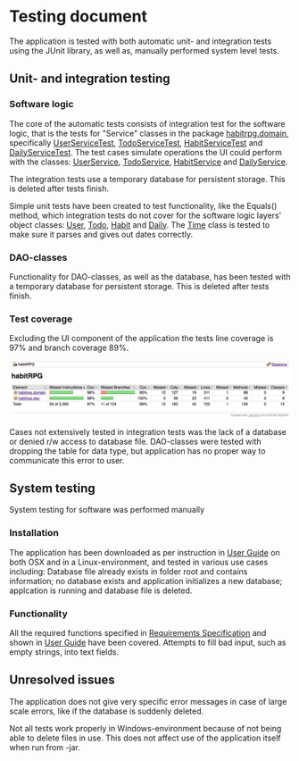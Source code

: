# Testing document

The application is tested with both automatic unit- and integration tests using the JUnit library, as well as, manually performed system level tests.

## Unit- and integration testing

### Software logic

The core of the automatic tests consists of integration test for the software logic, that is the tests for "Service" classes in the package [habitrpg.domain](https://github.com/stadibo/otm-harjoitustyo/tree/master/habitRPG/src/main/java/habitrpg/domain), specifically [UserServiceTest](https://github.com/stadibo/otm-harjoitustyo/blob/master/habitRPG/src/test/java/habitrpg/domain/UserServiceTest.java), [TodoServiceTest](https://github.com/stadibo/otm-harjoitustyo/blob/master/habitRPG/src/test/java/habitrpg/domain/TodoServiceTest.java), [HabitServiceTest](https://github.com/stadibo/otm-harjoitustyo/blob/master/habitRPG/src/test/java/habitrpg/domain/HabitServiceTest.java) and [DailyServiceTest](https://github.com/stadibo/otm-harjoitustyo/blob/master/habitRPG/src/test/java/habitrpg/domain/DailyServiceTest.java). The test cases simulate operations the UI could perform with the classes: [UserService](https://github.com/stadibo/otm-harjoitustyo/blob/master/habitRPG/src/main/java/habitrpg/domain/UserService.java), [TodoService](https://github.com/stadibo/otm-harjoitustyo/blob/master/habitRPG/src/main/java/habitrpg/domain/TodoService.java), [HabitService](https://github.com/stadibo/otm-harjoitustyo/blob/master/habitRPG/src/main/java/habitrpg/domain/HabitService.java) and [DailyService](https://github.com/stadibo/otm-harjoitustyo/blob/master/habitRPG/src/main/java/habitrpg/domain/DailyService.java).

The integration tests use a temporary database for persistent storage. This is deleted after tests finish.

Simple unit tests have been created to test functionality, like the Equals() method, which integration tests do not cover for the software logic layers' object classes: [User](https://github.com/stadibo/otm-harjoitustyo/blob/master/habitRPG/src/main/java/habitrpg/domain/User.java), [Todo](https://github.com/stadibo/otm-harjoitustyo/blob/master/habitRPG/src/main/java/habitrpg/domain/Todo.java), [Habit](https://github.com/stadibo/otm-harjoitustyo/blob/master/habitRPG/src/main/java/habitrpg/domain/Habit.java) and [Daily](https://github.com/stadibo/otm-harjoitustyo/blob/master/habitRPG/src/main/java/habitrpg/domain/Daily.java). The [Time](https://github.com/stadibo/otm-harjoitustyo/blob/master/habitRPG/src/main/java/habitrpg/domain/Time.java) class is tested to make sure it parses and gives out dates correctly.

### DAO-classes

Functionality for DAO-classes, as well as the database, has been tested with a temporary database for persistent storage. This is deleted after tests finish.

### Test coverage

Excluding the UI component of the application the tests line coverage is 97% and branch coverage 89%.

<img src="https://raw.githubusercontent.com/stadibo/otm-harjoitustyo/master/habitRPG/documentation/img/test_coverage.png" width="800">

Cases not extensively tested in integration tests was the lack of a database or denied r/w access to database file. DAO-classes were tested with dropping the table for data type, but application has no proper way to communicate this error to user.

## System testing

System testing for software was performed manually

### Installation

The application has been downloaded as per instruction in [User Guide](https://github.com/stadibo/otm-harjoitustyo/blob/master/habitRPG/documentation/userGuide.md) on both OSX and in a Linux-environment, and tested in various use cases including: Database file already exists in folder root and contains information; no database exists and application initializes a new database; applcation is running and database file is deleted.

### Functionality

All the required functions specified in [Requirements Specification](https://github.com/stadibo/otm-harjoitustyo/blob/master/habitRPG/documentation/requirements-specification.md) and shown in [User Guide](https://github.com/stadibo/otm-harjoitustyo/blob/master/habitRPG/documentation/userGuide.md) have been covered. Attempts to fill bad input, such as empty strings, into text fields.

## Unresolved issues

The application does not give very specific error messages in case of large scale errors, like if the database is suddenly deleted.

Not all tests work properly in Windows-environment because of not being able to delete files in use. This does not affect use of the application itself when run from -jar.
